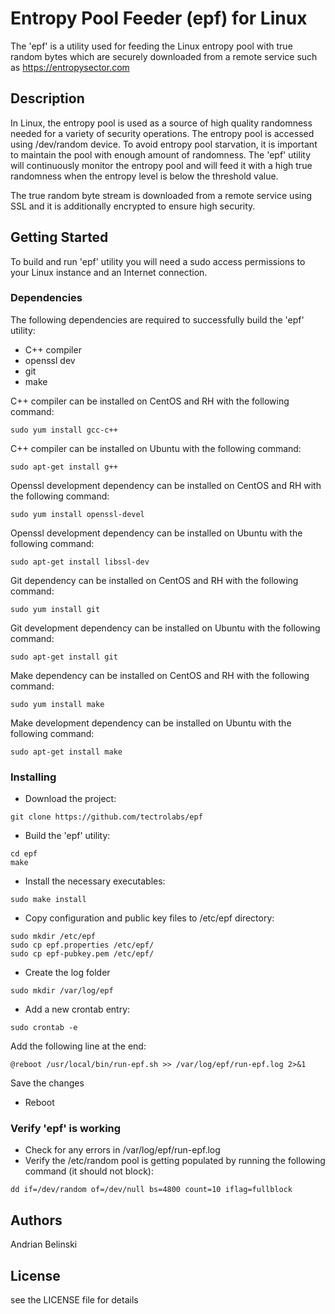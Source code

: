 # Entropy Pool Feeder (epf) for Linux

The 'epf' is a utility used for feeding the Linux entropy pool with true random bytes which are securely downloaded from a remote service such as https://entropysector.com 

## Description

In Linux, the entropy pool is used as a source of high quality randomness needed for a variety of security operations. 
The entropy pool is accessed using /dev/random device. To avoid entropy pool starvation, it is important to maintain the pool with enough amount of randomness. The 'epf' utility will continuously monitor the entropy pool and will feed it with a high true randomness when the entropy level is below the threshold value.

The true random byte stream is downloaded from a remote service using SSL and it is additionally encrypted to ensure high security. 

## Getting Started

To build and run 'epf' utility you will need a sudo access permissions to your Linux instance and an Internet connection.

### Dependencies

The following dependencies are required to successfully build the 'epf' utility: 

* C++ compiler
* openssl dev
* git 
* make

C++ compiler can be installed on CentOS and RH with the following command:
```
sudo yum install gcc-c++
```
C++ compiler can be installed on Ubuntu with the following command:
```
sudo apt-get install g++
```

Openssl development dependency can be installed on CentOS and RH with the following command:
```
sudo yum install openssl-devel
```
Openssl development dependency can be installed on Ubuntu with the following command:
```
sudo apt-get install libssl-dev
```
Git dependency can be installed on CentOS and RH with the following command:
```
sudo yum install git
```
Git development dependency can be installed on Ubuntu with the following command:
```
sudo apt-get install git
```
Make dependency can be installed on CentOS and RH with the following command:
```
sudo yum install make
```
Make development dependency can be installed on Ubuntu with the following command:
```
sudo apt-get install make
```

### Installing

* Download the project:
```
git clone https://github.com/tectrolabs/epf
```
* Build the 'epf' utility:
```
cd epf
make 
```
* Install the necessary executables:
```
sudo make install
```
* Copy configuration and public key files to /etc/epf directory:
```
sudo mkdir /etc/epf
sudo cp epf.properties /etc/epf/
sudo cp epf-pubkey.pem /etc/epf/
```
* Create the log folder
```
sudo mkdir /var/log/epf
```
* Add a new crontab entry:
```
sudo crontab -e
```
Add the following line at the end:
```
@reboot /usr/local/bin/run-epf.sh >> /var/log/epf/run-epf.log 2>&1
```
Save the changes
* Reboot 

### Verify 'epf' is working

* Check for any errors in /var/log/epf/run-epf.log 
* Verify the /etc/random pool is getting populated by running the following command (it should not block):
```
dd if=/dev/random of=/dev/null bs=4800 count=10 iflag=fullblock
```

## Authors

Andrian Belinski  

## License

see the LICENSE file for details

